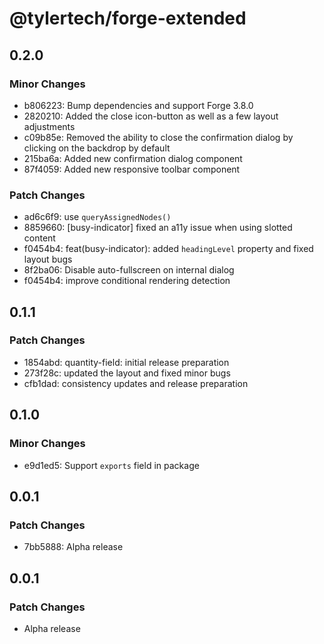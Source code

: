 # @tylertech/forge-extended

## 0.2.0

### Minor Changes

- b806223: Bump dependencies and support Forge 3.8.0
- 2820210: Added the close icon-button as well as a few layout adjustments
- c09b85e: Removed the ability to close the confirmation dialog by clicking on the backdrop by default
- 215ba6a: Added new confirmation dialog component
- 87f4059: Added new responsive toolbar component

### Patch Changes

- ad6c6f9: use `queryAssignedNodes()`
- 8859660: [busy-indicator] fixed an a11y issue when using slotted content
- f0454b4: feat(busy-indicator): added `headingLevel` property and fixed layout bugs
- 8f2ba06: Disable auto-fullscreen on internal dialog
- f0454b4: improve conditional rendering detection

## 0.1.1

### Patch Changes

- 1854abd: quantity-field: initial release preparation
- 273f28c: updated the layout and fixed minor bugs
- cfb1dad: consistency updates and release preparation

## 0.1.0

### Minor Changes

- e9d1ed5: Support `exports` field in package

## 0.0.1

### Patch Changes

- 7bb5888: Alpha release

## 0.0.1

### Patch Changes

- Alpha release
